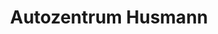 ---
title: "Autozentrum Husmann"
url: /ludwigshafen-am-rhein/autozentrum-husmann/
shop: Autohaus
---